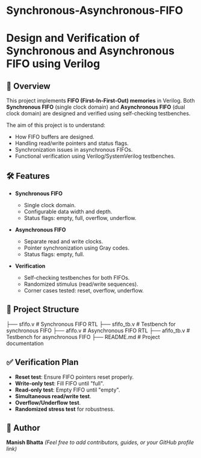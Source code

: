 # Synchronous-Asynchronous-FIFO

# Design and Verification of Synchronous and Asynchronous FIFO using Verilog

## 📌 Overview

This project implements **FIFO (First-In-First-Out) memories** in Verilog.
Both **Synchronous FIFO** (single clock domain) and **Asynchronous FIFO** (dual clock domain) are designed and verified using self-checking testbenches.

The aim of this project is to understand:

* How FIFO buffers are designed.
* Handling read/write pointers and status flags.
* Synchronization issues in asynchronous FIFOs.
* Functional verification using Verilog/SystemVerilog testbenches.

## 🛠 Features

* **Synchronous FIFO**

  * Single clock domain.
  * Configurable data width and depth.
  * Status flags: empty, full, overflow, underflow.

* **Asynchronous FIFO**

  * Separate read and write clocks.
  * Pointer synchronization using Gray codes.
  * Status flags: empty, full.

* **Verification**

  * Self-checking testbenches for both FIFOs.
  * Randomized stimulus (read/write sequences).
  * Corner cases tested: reset, overflow, underflow.
  
## 📂 Project Structure


├── sfifo.v          # Synchronous FIFO RTL
├── sfifo_tb.v       # Testbench for synchronous FIFO
├── afifo.v          # Asynchronous FIFO RTL
├── afifo_tb.v       # Testbench for asynchronous FIFO
├── README.md        # Project documentation


## ✅ Verification Plan

* **Reset test**: Ensure FIFO pointers reset properly.
* **Write-only test**: Fill FIFO until "full".
* **Read-only test**: Empty FIFO until "empty".
* **Simultaneous read/write test**.
* **Overflow/Underflow test**.
* **Randomized stress test** for robustness.


## 👤 Author

**Manish Bhatta**
*(Feel free to add contributors, guides, or your GitHub profile link)*

